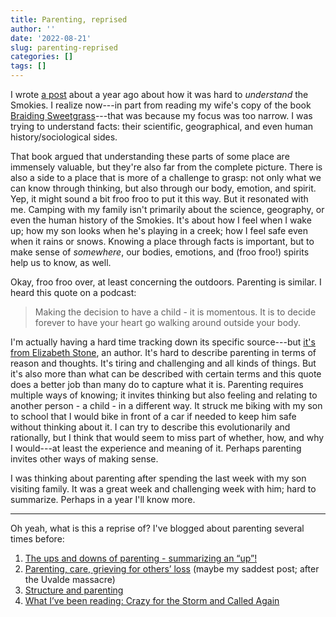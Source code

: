 ```yaml
---
title: Parenting, reprised
author: ''
date: '2022-08-21'
slug: parenting-reprised
categories: []
tags: []
---
```


I wrote [a post](https://joshuamrosenberg.com/post/2021/08/21/a-bunch-of-thoughts-on-the-tennessee-side-of-the-great-smoky-mountains-national-park/) about a year ago about how it was hard to _understand_ the Smokies. I realize now---in part from reading my wife's copy of the book [Braiding Sweetgrass](https://milkweed.org/book/braiding-sweetgrass)---that was because my focus was too narrow. I was trying to understand facts: their scientific, geographical, and even human history/sociological sides. 

That book argued that understanding these parts of some place are immensely valuable, but they're also far from the complete picture. There is also a side to a place that is more of a challenge to grasp: not only what we can know through thinking, but also through our body, emotion, and spirit. Yep, it might sound a bit froo froo to put it this way. But it resonated with me. Camping with my family isn't primarily about the science, geography, or even the human history of the Smokies. It's about how I feel when I wake up; how my son looks when he's playing in a creek; how I feel safe even when it rains or snows. Knowing a place through facts is important, but to make sense of _somewhere_, our bodies, emotions, and (froo froo!) spirits help us to know, as well. 

Okay, froo froo over, at least concerning the outdoors. Parenting is similar. I heard this quote on a podcast:

> Making the decision to have a child - it is momentous. It is to decide forever to have your heart go walking around outside your body.

I'm actually having a hard time tracking down its specific source---but [it's from Elizabeth Stone](https://www.goodreads.com/quotes/14913-making-the-decision-to-have-a-child---it-is), an author. It's hard to describe parenting in terms of reason and thoughts. It's tiring and challenging and all kinds of things. But it's also more than what can be described with certain terms and this quote does a better job than many do to capture what it is. Parenting requires multiple ways of knowing; it invites thinking but also feeling and relating to another person - a child - in a different way. It struck me biking with my son to school that I would bike in front of a car if needed to keep him safe without thinking about it. I can try to describe this evolutionarily and rationally, but I think that would seem to miss part of whether, how, and why I would---at least the experience and meaning of it. Perhaps parenting invites other ways of making sense.

I was thinking about parenting after spending the last week with my son visiting family. It was a great week and challenging week with him; hard to summarize. Perhaps in a year I'll know more.

<hr>

Oh yeah, what is this a reprise of? I've blogged about parenting several times before:

1. [The ups and downs of parenting - summarizing an “up”!](https://joshuamrosenberg.com/post/2021/04/09/the-ups-and-downs-of-parenting-summarizing-an-up/)
2. [Parenting, care, grieving for others’ loss](https://joshuamrosenberg.com/post/2022/05/27/parenting-care-grieving-for-others-loss/) (maybe my saddest post; after the Uvalde massacre)
3. [Structure and parenting](https://joshuamrosenberg.com/post/2021/05/07/structure-and-parenting/)
4. [What I’ve been reading: Crazy for the Storm and Called Again](https://joshuamrosenberg.com/post/2021/10/07/what-i-ve-been-reading-crazy-for-the-storm-and-called-again/)
